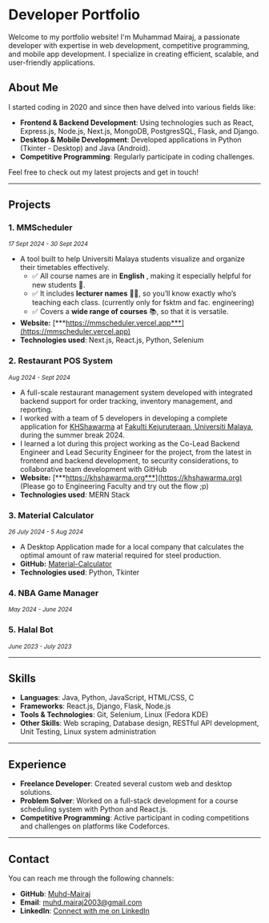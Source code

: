 # Developer Portfolio

Welcome to my portfolio website! I'm Muhammad Mairaj, a passionate developer with expertise in web development, competitive programming, and mobile app development. I specialize in creating efficient, scalable, and user-friendly applications.

## About Me
I started coding in 2020 and since then have delved into various fields like:
- **Frontend & Backend Development**: Using technologies such as React, Express.js, Node.js, Next.js, MongoDB, PostgresSQL, Flask, and Django.
- **Desktop & Mobile Development**: Developed applications in Python (Tkinter - Desktop) and Java (Android).
- **Competitive Programming**: Regularly participate in coding challenges.

Feel free to check out my latest projects and get in touch!

---

## Projects

### 1. MMScheduler
<small>*17 Sept 2024 - 30 Sept 2024*</small>
- A tool built to help Universiti Malaya students visualize and organize their timetables effectively.
    - ✅ All course names are in **English** , making it especially helpful for new students 🌟.
    - ✅ It includes **lecturer names** 🧑‍🏫, so you’ll know exactly who’s teaching each class. (currently only for fsktm and fac. engineering)
    - ✅ Covers a **wide range of courses** 📚, so that it is versatile.
- **Website:** [***https://mmscheduler.vercel.app***](https://mmscheduler.vercel.app)
- **Technologies used**: Next.js, React.js, Python, Selenium

### 2. Restaurant POS System
<small>*Aug 2024 - Sept 2024*</small>
- A full-scale restaurant management system developed with integrated backend support for order tracking, inventory management, and reporting.
- I worked with a team of 5 developers in developing a complete application for [KHShawarma](https://maps.app.goo.gl/J8JBKxdJpdGDEEcy5) at [Fakulti Kejuruteraan, Universiti Malaya](https://maps.app.goo.gl/BvfCVoxCW2ZFzW379), during the summer break 2024.
- I learned a lot during this project working as the Co-Lead Backend Engineer and Lead Security Engineer for the project, from the latest in frontend and backend development, to security considerations, to collaborative team development with GitHub
- **Website:** [***https://khshawarma.org***](https://khshawarma.org) (Please go to Engineering Faculty and try out the flow ;p)
- **Technologies used**: MERN Stack

### 3. Material Calculator
<small>*26 July 2024 - 5 Aug 2024*</small>
- A Desktop Application made for a local company that calculates the optimal amount of raw material required for steel production.
- **GitHub:** [Material-Calculator](https://github.com/Muhd-Mairaj/Material-Calculator-2.0)
- **Technologies used**: Python, Tkinter

### 4. NBA Game Manager
<small>*May 2024 - June 2024*</small>


### 5. Halal Bot
<small>*June 2023 - July 2023*</small>

---

## Skills

- **Languages**: Java, Python, JavaScript, HTML/CSS, C
- **Frameworks**: React.js, Django, Flask, Node.js
- **Tools & Technologies**: Git, Selenium, Linux (Fedora KDE)
- **Other Skills**: Web scraping, Database design, RESTful API development, Unit Testing, Linux system administration

---

## Experience

- **Freelance Developer**: Created several custom web and desktop solutions.
- **Problem Solver**: Worked on a full-stack development for a course scheduling system with Python and React.js.
- **Competitive Programming**: Active participant in coding competitions and challenges on platforms like Codeforces.

---

## Contact

You can reach me through the following channels:

- **GitHub**: [Muhd-Mairaj](https://github.com/Muhd-Mairaj)
- **Email**: [muhd.mairaj2003@gmail.com](muhd.mairaj2003@gmail.com)
- **LinkedIn**: [Connect with me on LinkedIn](https://linkedin.com/in/muhd-mairaj-4b194b294)
